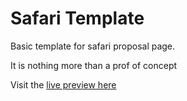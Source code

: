 # Safari Template

Basic template for safari proposal page.

It is nothing more than a prof of concept

Visit the [live preview here](https://nail003.github.io/safari-template)
